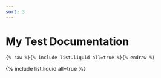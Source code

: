 ```yaml
---
sort: 3
---
```


# My Test Documentation

```
{% raw %}{% include list.liquid all=true %}{% endraw %}
```

{% include list.liquid all=true %}
